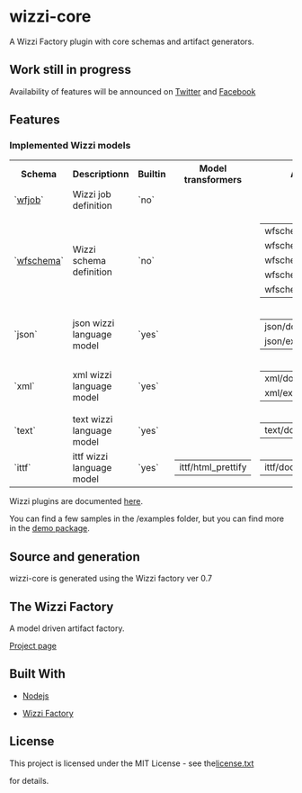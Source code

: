 # wizzi-core

A Wizzi Factory plugin with core schemas and artifact generators.

## Work still in progress

Availability of features will be announced
on [Twitter](https://twitter.com/wizziteam) and [Facebook](https://www.facebook.com/wizzifactory)

## Features
### Implemented Wizzi models

<table>
<tr>
<th>Schema</th>
<th>Descriptionn</th>
<th>Builtin</th>
<th>Model transformers</th>
<th>Artifacts</th>
</tr>
<tr>
<td>
`<a href https://github.com/wizzifactory/wizzi/blob/master/packages/wizzi-core/.wizzi/ittf/lib/wizzi/schemas/wfjob.wfschema.ittf>wfjob</a>`
<td>Wizzi job definition</td>
<td>
`no`
<td>

<table>
</table>

<td>

<table>
</table>

</tr>
<tr>
<td>
`<a href https://github.com/wizzifactory/wizzi/blob/master/packages/wizzi-core/.wizzi/ittf/lib/wizzi/schemas/wfschema.wfschema.ittf>wfschema</a>`
<td>Wizzi schema definition</td>
<td>
`no`
<td>

<table>
</table>

<td>

<table>
<tr>
<td>wfschema/factory</td>
</tr>
<tr>
<td>wfschema/model</td>
</tr>
<tr>
<td>wfschema/html_docs</td>
</tr>
<tr>
<td>wfschema/json_docs</td>
</tr>
<tr>
<td>wfschema/test</td>
</tr>
</table>

</tr>
<tr>
<td>
`json`
<td>json wizzi language model</td>
<td>
`yes`
<td>

<table>
</table>

<td>

<table>
<tr>
<td>json/document</td>
</tr>
<tr>
<td>json/export</td>
</tr>
</table>

</tr>
<tr>
<td>
`xml`
<td>xml wizzi language model</td>
<td>
`yes`
<td>

<table>
</table>

<td>

<table>
<tr>
<td>xml/document</td>
</tr>
<tr>
<td>xml/export</td>
</tr>
</table>

</tr>
<tr>
<td>
`text`
<td>text wizzi language model</td>
<td>
`yes`
<td>

<table>
</table>

<td>

<table>
<tr>
<td>text/document</td>
</tr>
</table>

</tr>
<tr>
<td>
`ittf`
<td>ittf wizzi language model</td>
<td>
`yes`
<td>

<table>
<tr>
<td>ittf/html_prettify</td>
</tr>
</table>

<td>

<table>
<tr>
<td>ittf/document</td>
</tr>
</table>

</tr>
</table>



<p>Wizzi plugins are documented <a href="https://wizzifactory.github.io/docs/wizziplugins.html">here</a>.</p>



<p>You can find a few samples in the /examples folder, but you can find more in the <a href="https://github.com/wizzifactory/wizzi/tree/master/packages/wizzi-demo/.wizzi/ittf/examples/advanced/plugins">demo package</a>.</p>

## Source and generation
wizzi-core is generated using the Wizzi factory ver 0.7

## The Wizzi Factory

A model driven artifact factory.


<p><a href="https://wizzifactory.github.io/">Project page</a></p>

## Built With
* [Nodejs](https://nodejs.org)

* [Wizzi Factory](https://github.com/wizzifactory)


## License

<p>This project is licensed under the MIT License - see the<a href="license.txt">license.txt</a><p>for details.</p></p>

